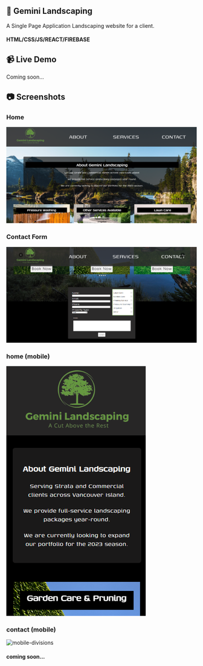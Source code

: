 ## :deciduous_tree: Gemini Landscaping

A Single Page Application Landscaping website for a client.

#### HTML/CSS/JS/REACT/FIREBASE

## :video_camera: Live Demo

<a>Coming soon...</a>

## :camera: Screenshots

### Home

![home](https://github.com/T-Pirozzini/Gemini-Landscaping/blob/main/src/images/home.png?raw=true)

### Contact Form

![contact](https://github.com/T-Pirozzini/Gemini-Landscaping/blob/main/src/images/contact.png?raw=true)

### home (mobile)

![mobile-dashboard](https://github.com/T-Pirozzini/Gemini-Landscaping/blob/main/src/images/mobile-home.png?raw=true)

### contact (mobile)

![mobile-divisions]()

#### coming soon...
